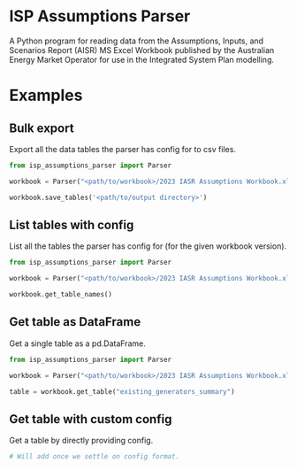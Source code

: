 # ISP Assumptions Parser 

A Python program for reading data from the Assumptions, Inputs, and Scenarios Report (AISR) MS Excel Workbook
published by the Australian Energy Market Operator for use in the Integrated System Plan modelling.

# Examples 

## Bulk export

Export all the data tables the parser has config for to csv files.

```python
from isp_assumptions_parser import Parser

workbook = Parser("<path/to/workbook>/2023 IASR Assumptions Workbook.xlsx")

workbook.save_tables('<path/to/output directory>')
```

## List tables with config

List all the tables the parser has config for (for the given workbook version).

```python
from isp_assumptions_parser import Parser

workbook = Parser("<path/to/workbook>/2023 IASR Assumptions Workbook.xlsx")

workbook.get_table_names()
```

## Get table as DataFrame

Get a single table as a pd.DataFrame.

```python
from isp_assumptions_parser import Parser

workbook = Parser("<path/to/workbook>/2023 IASR Assumptions Workbook.xlsx")

table = workbook.get_table("existing_generators_summary")
```

## Get table with custom config

Get a table by directly providing config.

```python
# Will add once we settle on config format.
```

